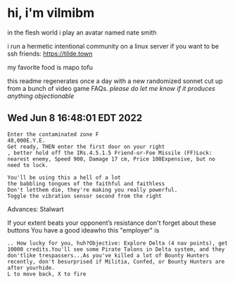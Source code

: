 # hi, i'm vilmibm

in the flesh world i play an avatar named nate smith

i run a hermetic intentional community on a linux server if you want to be ssh friends: https://tilde.town

my favorite food is mapo tofu

this readme regenerates once a day with a new randomized sonnet cut up from a bunch of video game FAQs.
_please do let me know if it produces anything objectionable_

## Wed Jun  8 16:48:01 EDT 2022

    Enter the contaminated zone F
    40,000E.Y.E.
    Get ready, THEN enter the first door on your right
    , better hold off the IRs.4.5.1.5 Friend-or-Foe Missile (FF)Lock: nearest enemy, Speed 900, Damage 17 cm, Price 100Expensive, but no need to lock.
    
    You'll be using this a hell of a lot
    the babbling tongues of the faithful and faithless
    Don't letthem die, they're making you really powerful.
    Toggle the vibration sensor second from the right
    
     Advances: Stalwart
     If your extent beats your opponent’s resistance
    don't forget about these buttons
    You have a good ideawho this "employer" is
    
    .. How lucky for you, huh?Objective: Explore Delta (4 nav points), get 10000 credits.You'll see some Pirate Talons in Delta system, and they don'tlike trespassers...As you've killed a lot of Bounty Hunters recently, don't besurprised if Militia, Confed, or Bounty Hunters are after yourhide.
    L to move back, X to fire
